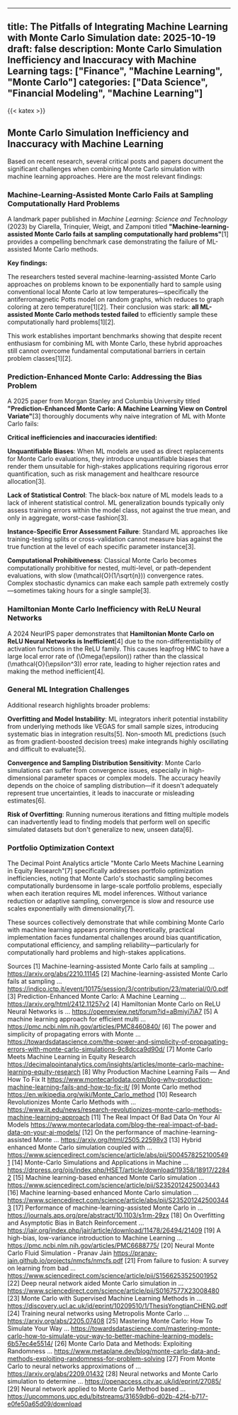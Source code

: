 
---
title: The Pitfalls of Integrating Machine Learning with Monte Carlo Simulation
date: 2025-10-19
draft: false
description: Monte Carlo Simulation Inefficiency and Inaccuracy with Machine Learning
tags: ["Finance", "Machine Learning", "Monte Carlo"]
categories: ["Data Science", "Financial Modeling", "Machine Learning"]
---

{{< katex >}}

## Monte Carlo Simulation Inefficiency and Inaccuracy with Machine Learning

Based on recent research, several critical posts and papers document the significant challenges when combining Monte Carlo simulation with machine learning approaches. Here are the most relevant findings:

### **Machine-Learning-Assisted Monte Carlo Fails at Sampling Computationally Hard Problems**

A landmark paper published in *Machine Learning: Science and Technology* (2023) by Ciarella, Trinquier, Weigt, and Zamponi titled **"Machine-learning-assisted Monte Carlo fails at sampling computationally hard problems"**[1] provides a compelling benchmark case demonstrating the failure of ML-assisted Monte Carlo methods.

**Key findings:**

The researchers tested several machine-learning-assisted Monte Carlo approaches on problems known to be exponentially hard to sample using conventional local Monte Carlo at low temperatures—specifically the antiferromagnetic Potts model on random graphs, which reduces to graph coloring at zero temperature[1][2]. Their conclusion was stark: **all ML-assisted Monte Carlo methods tested failed** to efficiently sample these computationally hard problems[1][2].

This work establishes important benchmarks showing that despite recent enthusiasm for combining ML with Monte Carlo, these hybrid approaches still cannot overcome fundamental computational barriers in certain problem classes[1][2].

### **Prediction-Enhanced Monte Carlo: Addressing the Bias Problem**

A 2025 paper from Morgan Stanley and Columbia University titled **"Prediction-Enhanced Monte Carlo: A Machine Learning View on Control Variate"**[3] thoroughly documents why naive integration of ML with Monte Carlo fails:

**Critical inefficiencies and inaccuracies identified:**

**Unquantifiable Biases**: When ML models are used as direct replacements for Monte Carlo evaluations, they introduce unquantifiable biases that render them unsuitable for high-stakes applications requiring rigorous error quantification, such as risk management and healthcare resource allocation[3].

**Lack of Statistical Control**: The black-box nature of ML models leads to a lack of inherent statistical control. ML generalization bounds typically only assess training errors within the model class, not against the true mean, and only in aggregate, worst-case fashion[3].

**Instance-Specific Error Assessment Failure**: Standard ML approaches like training-testing splits or cross-validation cannot measure bias against the true function at the level of each specific parameter instance[3].

**Computational Prohibitiveness**: Classical Monte Carlo becomes computationally prohibitive for nested, multi-level, or path-dependent evaluations, with slow \(\mathcal{O}(1/\sqrt{n})\) convergence rates. Complex stochastic dynamics can make each sample path extremely costly—sometimes taking hours for a single sample[3].

### **Hamiltonian Monte Carlo Inefficiency with ReLU Neural Networks**

A 2024 NeurIPS paper demonstrates that **Hamiltonian Monte Carlo on ReLU Neural Networks is Inefficient**[4] due to the non-differentiability of activation functions in the ReLU family. This causes leapfrog HMC to have a large local error rate of \(\Omega(\epsilon)\) rather than the classical \(\mathcal{O}(\epsilon^3)\) error rate, leading to higher rejection rates and making the method inefficient[4].

### **General ML Integration Challenges**

Additional research highlights broader problems:

**Overfitting and Model Instability**: ML integrators inherit potential instability from underlying methods like VEGAS for small sample sizes, introducing systematic bias in integration results[5]. Non-smooth ML predictions (such as from gradient-boosted decision trees) make integrands highly oscillating and difficult to evaluate[5].

**Convergence and Sampling Distribution Sensitivity**: Monte Carlo simulations can suffer from convergence issues, especially in high-dimensional parameter spaces or complex models. The accuracy heavily depends on the choice of sampling distribution—if it doesn't adequately represent true uncertainties, it leads to inaccurate or misleading estimates[6].

**Risk of Overfitting**: Running numerous iterations and fitting multiple models can inadvertently lead to finding models that perform well on specific simulated datasets but don't generalize to new, unseen data[6].

### **Portfolio Optimization Context**

The Decimal Point Analytics article "Monte Carlo Meets Machine Learning in Equity Research"[7] specifically addresses portfolio optimization inefficiencies, noting that Monte Carlo's stochastic sampling becomes computationally burdensome in large-scale portfolio problems, especially when each iteration requires ML model inferences. Without variance reduction or adaptive sampling, convergence is slow and resource use scales exponentially with dimensionality[7].

These sources collectively demonstrate that while combining Monte Carlo with machine learning appears promising theoretically, practical implementation faces fundamental challenges around bias quantification, computational efficiency, and sampling reliability—particularly for computationally hard problems and high-stakes applications.

Sources
[1] Machine-learning-assisted Monte Carlo fails at sampling ... https://arxiv.org/abs/2210.11145
[2] Machine-learning-assisted Monte Carlo fails at sampling ... https://indico.ictp.it/event/10175/session/3/contribution/23/material/0/0.pdf
[3] Prediction-Enhanced Monte Carlo: A Machine Learning ... https://arxiv.org/html/2412.11257v2
[4] Hamiltonian Monte Carlo on ReLU Neural Networks is ... https://openreview.net/forum?id=aBmiyi7iA7
[5] A machine learning approach for efficient multi ... https://pmc.ncbi.nlm.nih.gov/articles/PMC8460840/
[6] The power and simplicity of propagating errors with Monte ... https://towardsdatascience.com/the-power-and-simplicity-of-propagating-errors-with-monte-carlo-simulations-9c8dcca9d90d/
[7] Monte Carlo Meets Machine Learning in Equity Research https://decimalpointanalytics.com/insights/articles/monte-carlo-machine-learning-equity-research
[8] Why Production Machine Learning Fails — And How To Fix It https://www.montecarlodata.com/blog-why-production-machine-learning-fails-and-how-to-fix-it/
[9] Monte Carlo method https://en.wikipedia.org/wiki/Monte_Carlo_method
[10] Research Revolutionizes Monte Carlo Methods with ... https://www.iit.edu/news/research-revolutionizes-monte-carlo-methods-machine-learning-approach
[11] The Real Impact Of Bad Data On Your AI Models https://www.montecarlodata.com/blog-the-real-impact-of-bad-data-on-your-ai-models/
[12] On the performance of machine-learning-assisted Monte ... https://arxiv.org/html/2505.22598v3
[13] Hybrid enhanced Monte Carlo simulation coupled with ... https://www.sciencedirect.com/science/article/abs/pii/S0045782521005491
[14] Monte-Carlo Simulations and Applications in Machine ... https://drpress.org/ojs/index.php/HSET/article/download/19358/18917/22842
[15] Machine learning-based enhanced Monte Carlo simulation ... https://www.sciencedirect.com/science/article/pii/S2352012425003443
[16] Machine learning-based enhanced Monte Carlo simulation ... https://www.sciencedirect.com/science/article/abs/pii/S2352012425003443
[17] Performance of machine-learning-assisted Monte Carlo in ... https://journals.aps.org/pre/abstract/10.1103/s1rm-29zx
[18] On Overfitting and Asymptotic Bias in Batch Reinforcement ... https://jair.org/index.php/jair/article/download/11478/26494/21409
[19] A high-bias, low-variance introduction to Machine Learning ... https://pmc.ncbi.nlm.nih.gov/articles/PMC6688775/
[20] Neural Monte Carlo Fluid Simulation - Pranav Jain https://pranav-jain.github.io/projects/nmcfs/nmcfs.pdf
[21] From failure to fusion: A survey on learning from bad ... https://www.sciencedirect.com/science/article/pii/S1566253525001952
[22] Deep neural network aided Monte Carlo simulation in ... https://www.sciencedirect.com/science/article/pii/S0167577X23008480
[23] Monte Carlo with Supervised Machine Learning Methods in ... https://discovery.ucl.ac.uk/id/eprint/10209510/1/ThesisYongtianCHENG.pdf
[24] Training neural networks using Metropolis Monte Carlo ... https://arxiv.org/abs/2205.07408
[25] Mastering Monte Carlo: How To Simulate Your Way ... https://towardsdatascience.com/mastering-monte-carlo-how-to-simulate-your-way-to-better-machine-learning-models-6b57ec4e5514/
[26] Monte Carlo Data and Methods: Exploiting Randomness ... https://www.metaplane.dev/blog/monte-carlo-data-and-methods-exploiting-randomness-for-problem-solving
[27] From Monte Carlo to neural networks approximations of ... https://arxiv.org/abs/2209.01432
[28] Neural networks and Monte Carlo simulation to determine ... https://openaccess.city.ac.uk/id/eprint/27085/
[29] Neural network applied to Monte Carlo Method based ... https://upcommons.upc.edu/bitstreams/31659db6-d02b-42f4-b717-e0fe50a65d09/download
